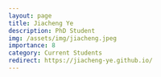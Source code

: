 ```yaml
---
layout: page
title: Jiacheng Ye
description: PhD Student
img: /assets/img/jiacheng.jpeg
importance: 8
category: Current Students
redirect: https://jiacheng-ye.github.io/
---
```

